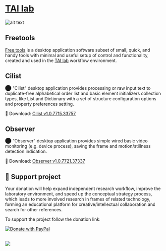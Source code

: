  #  [TAI lab](https://ladooniani.github.io/tailab/) 
 
 ![alt text](https://github.com/ladooniani/tailab/blob/master/assets/toy_artificial_intelligence_lab_logo.png)

## Freetools

[Free tools](https://github.com/ladooniani/freetools/releases) is a desktop application software subset of small, quick, and handy tools with minimal and useful setup of control and functionality, created and used in the [TAI lab](https://ladooniani.github.io/tailab/) workflow environment.

## Cilist

⬤ "Cilist" desktop application provides processing or raw input text to duplicate-free alphabetical order list and basic element initializers collection types, like List and Dictionary with a set of structure configuration options and property preferences setting.

💾 Download: [Cilist v1.0.7715.33757](https://github.com/ladooniani/freetools/releases/tag/1.0.7715.33757)

## Observer

⬤ "Observer" desktop application provides simple wired basic video monitoring (e.g. device process), saving the frame and motion/stillness detection indication. 

💾 Download: [Observer v1.0.7721.37337](https://github.com/ladooniani/freetools/releases/tag/1.0.7721.37337)

## 💖 Support project

Your donation will help expand independent research workflow, improve the laboratory environment, and speed up the conceptual strategy process, which leads to more involved research in frames of related technology, forming an educational platform for creative/intellectual collaboration and search for other references.

To support the project follow the donation link:

<a href="https://www.paypal.com/cgi-bin/webscr?cmd=_s-xclick&hosted_button_id=GRGH6SL9EL72U">
  <img src="https://www.paypalobjects.com/en_US/i/btn/btn_donate_SM.gif" alt="Donate with PayPal" /><br><br>
</a>

![](https://visitor-badge.laobi.icu/badge?page_id=ladooniani.freetools)
